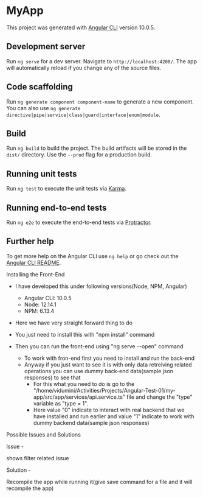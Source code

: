 # MyApp

This project was generated with [Angular CLI](https://github.com/angular/angular-cli) version 10.0.5.

## Development server

Run `ng serve` for a dev server. Navigate to `http://localhost:4200/`. The app will automatically reload if you change any of the source files.

## Code scaffolding

Run `ng generate component component-name` to generate a new component. You can also use `ng generate directive|pipe|service|class|guard|interface|enum|module`.

## Build

Run `ng build` to build the project. The build artifacts will be stored in the `dist/` directory. Use the `--prod` flag for a production build.

## Running unit tests

Run `ng test` to execute the unit tests via [Karma](https://karma-runner.github.io).

## Running end-to-end tests

Run `ng e2e` to execute the end-to-end tests via [Protractor](http://www.protractortest.org/).

## Further help

To get more help on the Angular CLI use `ng help` or go check out the [Angular CLI README](https://github.com/angular/angular-cli/blob/master/README.md).


Installing the Front-End

* I have developed this under following versions(Node, NPM, Angular)
	* Angular CLI: 10.0.5
	* Node: 12.14.1
	* NPM: 6.13.4 

* Here we have very straight forward thing to do

* You just need to install this with "npm install" command

* Then you can run the front-end using "ng serve --open" command
	* To work with fron-end first you need to install and run the back-end
	* Anyway if you just want to see it is with only data retreiving related operations you can use dummy back-end data(sample json responses) to see that
		* For this what you need to do is go to the "/home/vidumini/Activities/Projects/Angular-Test-01/my-app/src/app/services/api.service.ts" file and change the "type" variable as "type = 1".
		* Here value "0" indicate to interact with real backend that we have installed and run earlier and value "1" indicate to work with dummy backend data(sample json responses)


Possible Issues and Solutions

Issue -

shows filter related issue

Solution -

Recompile the app while running it(give save command for a file and it will recompile the app)
